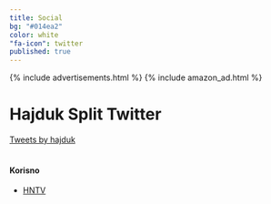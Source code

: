 ```yaml
---
title: Social
bg: "#014ea2"
color: white
"fa-icon": twitter
published: true
---
```

{% include advertisements.html %}
{% include amazon_ad.html %}

# **Hajduk Split Twitter**

<div id="mdiv">

<div id="twt" >
<a class="twitter-timeline" href="https://twitter.com/hajduk" data-tweet-limit="3" >Tweets by hajduk</a> <script async src="//platform.twitter.com/widgets.js" charset="utf-8"></script>
</div>


<div id="websi">
<br>
<h4 id="webs">Korisno</h4>

<ul>
  <li><a href="https://www.youtube.com/channel/UCdZuGHA8fV0oKQRCE4AYV0A/videos" target="_blank">HNTV</a></li>
</ul>

</div>
</div>














